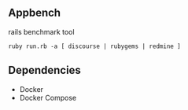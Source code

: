 ## Appbench

rails benchmark tool

```
ruby run.rb -a [ discourse | rubygems | redmine ]
```

## Dependencies

- Docker
- Docker Compose

